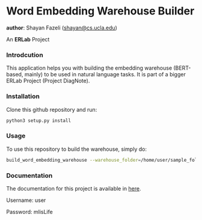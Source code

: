 # Word Embedding Warehouse Builder
__author__: Shayan Fazeli (shayan@cs.ucla.edu)

An __ERLab__ Project

### Introdcution
This application helps you with building the embedding warehouse (BERT-based, mainly) to be used in natural language tasks.
It is part of a bigger ERLab Project (Project DiagNote).

### Installation
Clone this github repository and run:
```bash
python3 setup.py install
```

### Usage
To use this repository to build the warehouse, simply do:

```bash
build_word_embedding_warehouse --warehouse_folder=/home/user/sample_folder --clear_cache=0
```

### Documentation
The documentation for this project is available in [here](http://web.cs.ucla.edu/~shayan/word_embedding_warehouse/docs/).

Username: user

Password: mlisLife